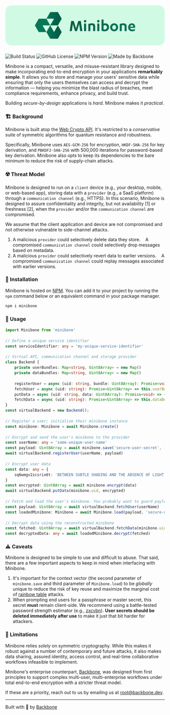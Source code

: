 # ![Minibone](https://github.com/backbone-hq/minibone/blob/master/media/minibone.png?raw=true)

![Build Status](https://img.shields.io/github/actions/workflow/status/backbone-hq/minibone/main.yml?branch=master)
![GitHub License](https://img.shields.io/github/license/backbone-hq/minibone)
![NPM Version](https://img.shields.io/npm/v/minibone?logo=npm)
![Made by Backbone](https://img.shields.io/badge/made_by-backbone-blue)

Minibone is a compact, versatile, and misuse-resistant library designed to make incorporating end-to-end encryption in your applications **remarkably simple**. It allows you to store and manage your users' sensitive data while ensuring that only the users themselves can access and decrypt the information — helping you minimize the blast radius of breaches, meet compliance requirements, enhance privacy, and build trust.

Building _secure-by-design_ applications is _hard_. Minibone makes it _practical_.

### 🏗️ Background

Minibone is built atop the [Web Crypto API](https://developer.mozilla.org/en-US/docs/Web/API/Web_Crypto_API). It's restricted to a _conservative_ suite of symmetric algorithms for quantum resistance and robustness.

Specifically, Minibone uses `AES-GCM-256` for encryption, `HKDF-SHA-256` for key derivation, and `PBKDF2-SHA-256` with 500,000 iterations for password-based key derivation. Minibone also opts to keep its dependencies to the bare minimum to reduce the risk of supply-chain attacks.

### ☢️ Threat Model

Minibone is designed to run on a `client` device (e.g., your desktop, mobile, or web-based app), storing data with a `provider` (e.g., a SaaS platform) through a `communication channel` (e.g., HTTPS). In this scenario, Minibone is designed to assure confidentiality and integrity, but not availability [1] or freshness [2], when the `provider` and/or the `communication channel` are compromised.

We assume that the client application and device are not compromised and not otherwise vulnerable to side-channel attacks.

1. A malicious `provider` could selectively delete data they store.
   A compromised `communication channel` could selectively drop messages based on metadata.
2. A malicious `provider` could selectively revert data to earlier versions.
   A compromised `communication channel` could replay messages associated with earlier versions.

### 💾 Installation

Minibone is hosted on [NPM](https://www.npmjs.com/package/minibone). 
You can add it to your project by running the `npm` command below or an equivalent command in your package manager.

```bash
npm i minibone
```

### 📇 Usage

```typescript
import Minibone from 'minibone'

// Define a unique service identifier
const serviceIdentifier: any = 'my-unique-service-identifier'

// Virtual API, communication channel and storage provider
class Backend {
    private userBundles: Map<string, Uint8Array> = new Map()
    private dataBundles: Map<string, Uint8Array> = new Map()

    registerUser = async (uid: string, bundle: Uint8Array): Promise<void> => {this.userBundles.set(uid, bundle)}
    fetchUser = async (uid: string): Promise<Uint8Array> => this.userBundles.get(uid) ?? new Uint8Array()
    putData = async (uid: string, data: Uint8Array): Promise<void> => {this.dataBundles.set(uid, data)}
    fetchData = async (uid: string): Promise<Uint8Array> => this.dataBundles.get(uid) ?? new Uint8Array()
}
const virtualBackend = new Backend();

// Register a user; initialize their minibone instance
const minibone: Minibone = await Minibone.create()

// Encrypt and send the user's minibone to the provider
const userName: any = 'some-unique-user-name'
const payload: Uint8Array = await minibone.save('secure-user-secret', [serviceIdentifier, userName])
await virtualBackend.registerUser(userName, payload)

// Encrypt user data
const data: any = {
    sq6wmgv2zcsrix6t: 'BETWEEN SUBTLE SHADING AND THE ABSENCE OF LIGHT LIES THE NUANCE OF IQLUSION.',
}
const encrypted: Uint8Array = await minibone.encrypt(data)
await virtualBackend.putData(minibone.uid, encrypted)

// Fetch and load the user's minibone. You probably want to guard payload retrieval behind multi-factor authentication in production.
const payload: Uint8Array = await virtualBackend.fetchUser(userName)
const loadedMinibone: Minibone = await Minibone.load(payload, 'secure-user-secret', [serviceIdentifier, userName])

// Decrypt data using the reconstructed minibone
const fetched: Uint8Array = await virtualBackend.fetchData(minibone.uid)
const decryptedData: any = await loadedMinibone.decrypt(fetched)
```

### ⚠ Caveats

Minibone is designed to be simple to use and difficult to abuse. That said, there are a few important aspects to keep in mind when interfacing with Minibone.

1. It's important for the context vector (the second parameter of `minibone.save` and third parameter of `Minibone.load`) to be _globally_ unique to reduce the risk of key reuse and maximize the marginal cost of [rainbow table](https://en.wikipedia.org/wiki/Rainbow_table) attacks.
2. When prompting end users for a passphrase or master secret, this secret **must** remain client-side. We recommend using a battle-tested password strength estimator (e.g., [zxcvbn](https://github.com/dropbox/zxcvbn)). **User secrets should be deleted immediately after use** to make it just that bit harder for attackers.

### 🧩 Limitations
Minibone relies _solely_ on symmetric cryptography. While this makes it robust against a number of contemporary and future attacks, it also makes data sharing, assured identity, access control, and real-time collaborative workflows infeasible to implement.

Minibone's enterprise counterpart, [Backbone](https://backbone.dev), was designed from first principles to support complex multi-user, multi-enterprise workflows under total end-to-end encryption with a stricter threat model.

If these are a priority, reach out to us by emailing us at [root@backbone.dev](mailto:root@backbone.dev).

---

Built with 🦴 by [Backbone](https://backbone.dev)
